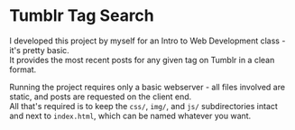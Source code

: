 Tumblr Tag Search
=================

I developed this project by myself for an Intro to Web Development class - it's pretty basic.  
It provides the most recent posts for any given tag on Tumblr in a clean format.

Running the project requires only a basic webserver - all files involved are static, and posts are requested on the client end.  
All that's required is to keep the `css/`, `img/`, and `js/` subdirectories intact and next to `index.html`, which can be named whatever you want.
